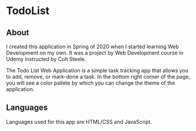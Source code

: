 # TodoList

## About
I created this application in Spring of 2020 when I started learning Web Development on my own. It was a project by Web Development course in Udemy instructed by Colt Steele. 

The Todo List Web Application is a simple task tracking app that allows you to add, remove, or mark-done a task. 
In the bottom right corner of the page, you will see a color pallete by which you can change the theme of the application.

## Languages 
Languages used for this app are HTML/CSS and JavaScript.

